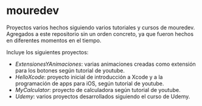 # mouredev
Proyectos varios hechos siguiendo varios tutoriales y cursos de mouredev. Agregados a este repositorio sin un orden concreto, ya que fueron hechos en diferentes momentos en el tiempo.

Incluye los siguientes proyectos:

* *ExtensionesYAnimaciones*: varias animaciones creadas como extensión para los botones según tutorial de youtube.
* *HelloXcode*: proyecto inicial de introducción a Xcode y a la programación de apps para iOS, según tutorial de youtube.
* *MyCalculator*: proyecto de calculadora según tutorial de youtube.
* *Udemy*: varios proyectos desarrollados siguiendo el curso de Udemy.
